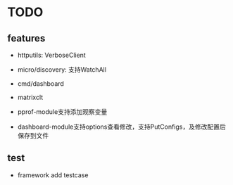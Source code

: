 # TODO

## features

* httputils: VerboseClient

* micro/discovery: 支持WatchAll

* cmd/dashboard

* matrixclt

* pprof-module支持添加观察变量

* dashboard-module支持options查看修改，支持PutConfigs，及修改配置后保存到文件

## test

* framework add testcase
